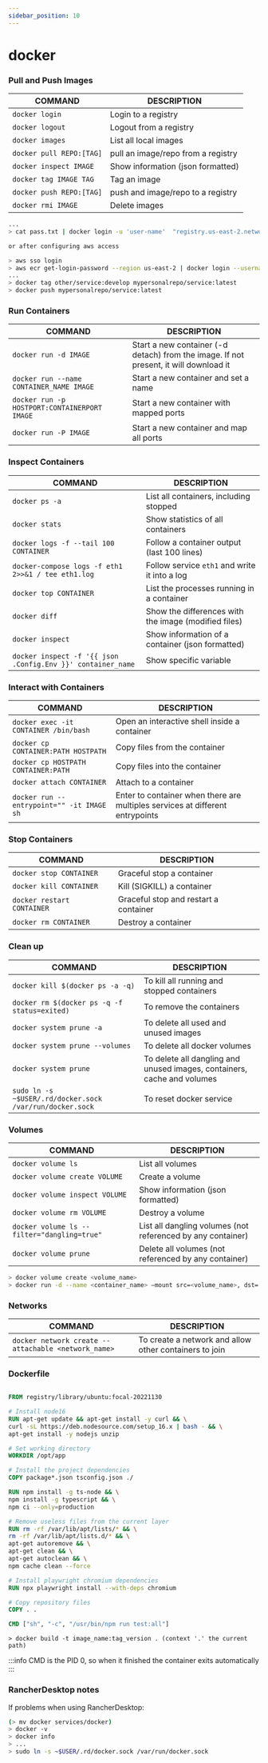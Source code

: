 ```yaml
---
sidebar_position: 10
---
```


# docker

### Pull and Push Images

COMMAND | DESCRIPTION
---|---
`docker login` | Login to a registry
`docker logout` | Logout from a registry
`docker images` | List all local images
`docker pull REPO:[TAG]` | pull an image/repo from a registry
`docker inspect IMAGE` | Show information (json formatted)
`docker tag IMAGE TAG` | Tag an image
`docker push REPO:[TAG]` | push and image/repo to a registry
`docker rmi IMAGE` | Delete images

``` bash
...
> cat pass.txt | docker login -u 'user-name'  "registry.us-east-2.network" --password-stdin

or after configuring aws access

> aws sso login
> aws ecr get-login-password --region us-east-2 | docker login --username AWS --password-stdin 780300....dkr.ecr.us-east-2.amazonaws.com
...
> docker tag other/service:develop mypersonalrepo/service:latest
> docker push mypersonalrepo/service:latest
```

### Run Containers

COMMAND | DESCRIPTION
---|---
`docker run -d IMAGE` | Start a new container (-d detach) from the image. If not present, it will download it
`docker run --name CONTAINER_NAME IMAGE` | Start a new container and set a name
`docker run -p HOSTPORT:CONTAINERPORT IMAGE` | Start a new container with mapped ports
`docker run -P IMAGE` | Start a new container and map all ports

### Inspect Containers

COMMAND | DESCRIPTION
---|---
`docker ps -a` | List all containers, including stopped
`docker stats` | Show statistics of all containers
`docker logs -f --tail 100 CONTAINER` | Follow a container output (last 100 lines)
`docker-compose logs -f eth1 2>>&1 / tee eth1.log` | Follow service `eth1` and write it into a log
`docker top CONTAINER` | List the processes running in a container
`docker diff` | Show the differences with the image (modified files)
`docker inspect` | Show information of a container (json formatted)
`docker inspect -f '{{ json .Config.Env }}' container_name` | Show specific variable

### Interact with Containers

COMMAND | DESCRIPTION
---|---
`docker exec -it CONTAINER /bin/bash` | Open an interactive shell inside a container
`docker cp CONTAINER:PATH HOSTPATH` | Copy files from the container
`docker cp HOSTPATH CONTAINER:PATH` | Copy files into the container
`docker attach CONTAINER` | Attach to a container
`docker run --entrypoint="" -it IMAGE sh` | Enter to container when there are multiples services at different entrypoints

### Stop Containers

COMMAND | DESCRIPTION
---|---
`docker stop CONTAINER` | Graceful stop a container
`docker kill CONTAINER` | Kill (SIGKILL) a container
`docker restart CONTAINER` | Graceful stop and restart a container
`docker rm CONTAINER` | Destroy a container

### Clean up

COMMAND | DESCRIPTION
---|---
`docker kill $(docker ps -a -q)` | To kill all running and stopped containers
`docker rm $(docker ps -q -f status=exited)`| To remove the containers
`docker system prune -a` | To delete all used and unused images
`docker system prune --volumes` | To delete all docker volumes
`docker system prune` | To delete all dangling and unused images, containers, cache and volumes
`sudo ln -s ~$USER/.rd/docker.sock /var/run/docker.sock` | To reset docker service

### Volumes

COMMAND | DESCRIPTION
---|---
`docker volume ls` | List all volumes
`docker volume create VOLUME` | Create a volume
`docker volume inspect VOLUME` | Show information (json formatted)
`docker volume rm VOLUME` | Destroy a volume
`docker volume ls --filter="dangling=true"` | List all dangling volumes (not referenced by any container)
`docker volume prune` | Delete all volumes (not referenced by any container)

``` bash
> docker volume create <volume_name>    
> docker run -d --name <container_name> —mount src=<volume_name>, dst= <container_data_path> <image_name>
```

### Networks

COMMAND | DESCRIPTION
---|---
`docker network create --attachable <network_name>` | To create a network and allow other containers to join

### Dockerfile

``` Dockerfile

FROM registry/library/ubuntu:focal-20221130  

# Install node16
RUN apt-get update && apt-get install -y curl && \
curl -sL https://deb.nodesource.com/setup_16.x | bash - && \
apt-get install -y nodejs unzip  

# Set working directory
WORKDIR /opt/app  

# Install the project dependencies
COPY package*.json tsconfig.json ./  

RUN npm install -g ts-node && \
npm install -g typescript && \
npm ci --only=production  

# Remove useless files from the current layer
RUN rm -rf /var/lib/apt/lists/* && \
rm -rf /var/lib/apt/lists.d/* && \
apt-get autoremove && \
apt-get clean && \
apt-get autoclean && \
npm cache clean --force  

# Install playwright chromium dependencies
RUN npx playwright install --with-deps chromium  

# Copy repository files
COPY . . 

CMD ["sh", "-c", "/usr/bin/npm run test:all"]

```

`> docker build -t image_name:tag_version . (context '.' the current path)`

:::info
CMD is the PID 0, so when it finished the container exits automatically
:::

### RancherDesktop notes

If problems when using RancherDesktop:

``` bash
(> mv docker services/docker)
> docker -v
> docker info
> ...
> sudo ln -s ~$USER/.rd/docker.sock /var/run/docker.sock
```
